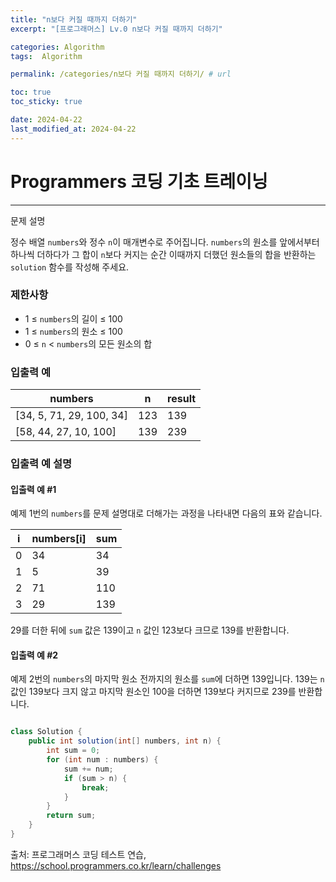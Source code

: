 ```yaml
---
title: "n보다 커질 때까지 더하기"
excerpt: "[프로그래머스] Lv.0 n보다 커질 때까지 더하기"

categories: Algorithm
tags:  Algorithm

permalink: /categories/n보다 커질 때까지 더하기/ # url

toc: true
toc_sticky: true

date: 2024-04-22
last_modified_at: 2024-04-22
---
```


# Programmers 코딩 기초 트레이닝

---

문제 설명

정수 배열 `numbers`와 정수 `n`이 매개변수로 주어집니다. `numbers`의 원소를 앞에서부터 하나씩 더하다가 그 합이 `n`보다 커지는 순간 이때까지 더했던 원소들의 합을 반환하는 `solution` 함수를 작성해 주세요.

### 제한사항
- 1 ≤ `numbers`의 길이 ≤ 100
- 1 ≤ `numbers`의 원소 ≤ 100
- 0 ≤ `n` < `numbers`의 모든 원소의 합

### 입출력 예

| numbers | n   | result |
|---------|-----|--------|
| [34, 5, 71, 29, 100, 34] | 123 | 139 |
| [58, 44, 27, 10, 100]    | 139 | 239 |

### 입출력 예 설명

#### 입출력 예 #1

예제 1번의 `numbers`를 문제 설명대로 더해가는 과정을 나타내면 다음의 표와 같습니다.

| i   | numbers[i] | sum |
|-----|-------------|-----|
| 0   | 34          | 34  |
| 1   | 5           | 39  |
| 2   | 71          | 110 |
| 3   | 29          | 139 |

29를 더한 뒤에 `sum` 값은 139이고 `n` 값인 123보다 크므로 139를 반환합니다.

#### 입출력 예 #2

예제 2번의 `numbers`의 마지막 원소 전까지의 원소를 `sum`에 더하면 139입니다. 139는 `n` 값인 139보다 크지 않고 마지막 원소인 100을 더하면 139보다 커지므로 239를 반환합니다.
```java

class Solution {
    public int solution(int[] numbers, int n) {
        int sum = 0;
        for (int num : numbers) {
            sum += num;
            if (sum > n) {
                break;
            }
        }
        return sum;
    }
}

``````

출처: 프로그래머스 코딩 테스트 연습, https://school.programmers.co.kr/learn/challenges
